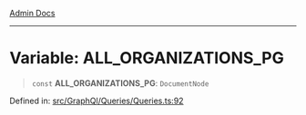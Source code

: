 [Admin Docs](/)

***

# Variable: ALL\_ORGANIZATIONS\_PG

> `const` **ALL\_ORGANIZATIONS\_PG**: `DocumentNode`

Defined in: [src/GraphQl/Queries/Queries.ts:92](https://github.com/PalisadoesFoundation/talawa-admin/blob/main/src/GraphQl/Queries/Queries.ts#L92)
